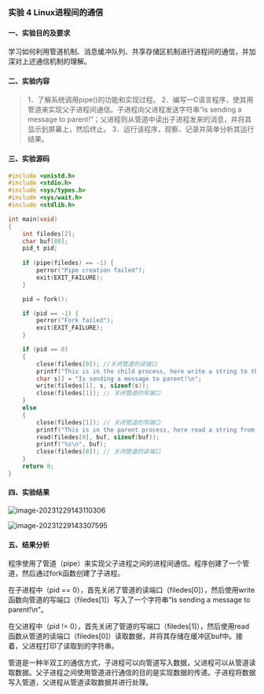 ### 实验 4 Linux进程间的通信

#### 一、实验目的及要求

学习如何利用管道机制、消息缓冲队列、共享存储区机制进行进程间的通信，并加深对上述通信机制的理解。

#### 二、实验内容

> 1．了解系统调用pipe()的功能和实现过程。
> 2．编写一C语言程序，使其用管道来实现父子进程间通信。子进程向父进程发送字符串“is sending a message to parent!”；父进程则从管道中读出子进程发来的消息，并将其显示到屏幕上，然后终止。
> 3．运行该程序，观察、记录并简单分析其运行结果。

#### 三、实验源码

```c
#include <unistd.h>
#include <stdio.h>
#include <sys/types.h>
#include <sys/wait.h>
#include <stdlib.h>

int main(void)
{
    int filedes[2];
    char buf[80];
    pid_t pid;
    
    if (pipe(filedes) == -1) {
        perror("Pipe creation failed");
        exit(EXIT_FAILURE);
    }

    pid = fork();

    if (pid == -1) {
        perror("Fork failed");
        exit(EXIT_FAILURE);
    }

    if (pid == 0) 
    {
        close(filedes[0]); //关闭管道的读端口
        printf("This is in the child process, here write a string to the pipe.\n");
        char s[] = "Is sending a message to parent!\n";
        write(filedes[1], s, sizeof(s));
        close(filedes[1]); // 关闭管道的写端口
    }
    else 
    {
        close(filedes[1]); // 关闭管道的写端口
        printf("This is in the parent process, here read a string from the pipe.\n");
        read(filedes[0], buf, sizeof(buf));
        printf("%s\n", buf);
        close(filedes[0]); // 关闭管道的读端口
    }
    return 0;
}
```



#### 四、实验结果

![image-20231229143110306](C:\Users\XIMI\AppData\Roaming\Typora\typora-user-images\image-20231229143110306.png)

![image-20231229143307595](C:\Users\XIMI\AppData\Roaming\Typora\typora-user-images\image-20231229143307595.png)

#### 五、结果分析

程序使用了管道（pipe）来实现父子进程之间的进程间通信。程序创建了一个管道，然后通过fork函数创建了子进程。

在子进程中（pid == 0），首先关闭了管道的读端口（filedes[0]），然后使用write函数向管道的写端口（filedes[1]）写入了一个字符串"Is sending a message to parent!\n"。

在父进程中（pid != 0），首先关闭了管道的写端口（filedes[1]），然后使用read函数从管道的读端口（filedes[0]）读取数据，并将其存储在缓冲区buf中。接着，父进程打印了读取到的字符串。

管道是一种半双工的通信方式，子进程可以向管道写入数据，父进程可以从管道读取数据。父子进程之间使用管道进行通信的目的是实现数据的传递。子进程将数据写入管道，父进程从管道读取数据并进行处理。
